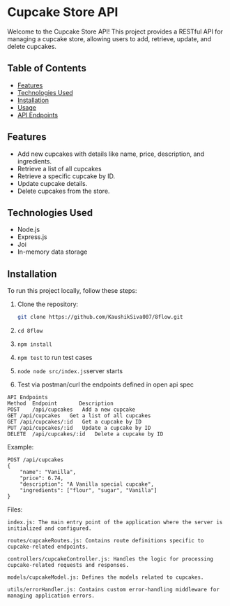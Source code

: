 # Cupcake Store API

Welcome to the Cupcake Store API! This project provides a RESTful API for managing a cupcake store, allowing users to add, retrieve, update, and delete cupcakes.

## Table of Contents

- [Features](#features)
- [Technologies Used](#technologies-used)
- [Installation](#installation)
- [Usage](#usage)
- [API Endpoints](#api-endpoints)

## Features

- Add new cupcakes with details like name, price, description, and ingredients.
- Retrieve a list of all cupcakes
- Retrieve a specific cupcake by ID.
- Update cupcake details.
- Delete cupcakes from the store.

## Technologies Used

- Node.js
- Express.js
- Joi
- In-memory data storage

## Installation

To run this project locally, follow these steps:

1. Clone the repository:

   ```bash
   git clone https://github.com/KaushikSiva007/8flow.git

2. ```cd 8flow```
2. ```npm install```
5. ```npm test``` to run test cases
3. ```node node src/index.js```server starts
4. Test via postman/curl the endpoints defined in open api spec
```
API Endpoints
Method	Endpoint	   Description
POST	/api/cupcakes	Add a new cupcake
GET	/api/cupcakes	Get a list of all cupcakes
GET	/api/cupcakes/:id	Get a cupcake by ID
PUT	/api/cupcakes/:id	Update a cupcake by ID
DELETE	/api/cupcakes/:id	Delete a cupcake by ID
```
Example:
```
POST /api/cupcakes
{
    "name": "Vanilla",
    "price": 6.74,
    "description": "A Vanilla special cupcake",
    "ingredients": ["flour", "sugar", "Vanilla"]
}
```

Files:
```
index.js: The main entry point of the application where the server is initialized and configured.

routes/cupcakeRoutes.js: Contains route definitions specific to cupcake-related endpoints.

controllers/cupcakeController.js: Handles the logic for processing cupcake-related requests and responses.

models/cupcakeModel.js: Defines the models related to cupcakes.

utils/errorHandler.js: Contains custom error-handling middleware for managing application errors.
```
